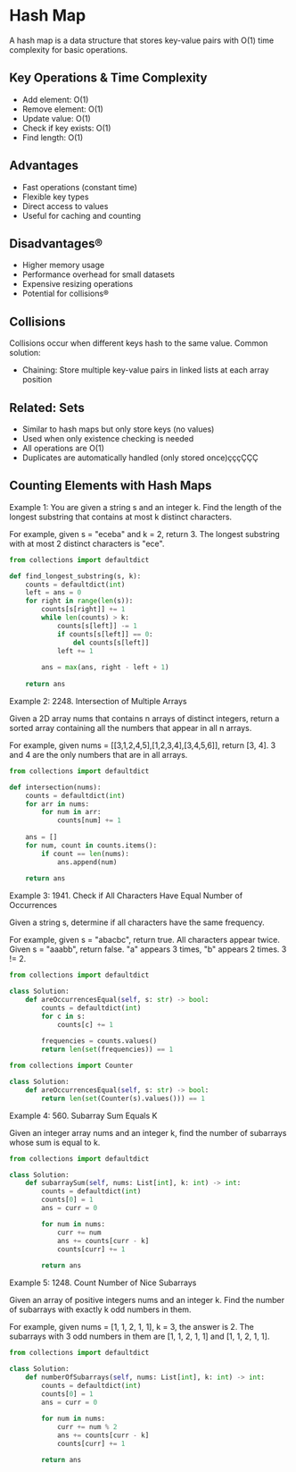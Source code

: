 # Hash Map

A hash map is a data structure that stores key-value pairs with O(1) time complexity for basic operations.

## Key Operations & Time Complexity

- Add element: O(1)
- Remove element: O(1)
- Update value: O(1)
- Check if key exists: O(1)
- Find length: O(1)

## Advantages

- Fast operations (constant time)
- Flexible key types
- Direct access to values
- Useful for caching and counting

## Disadvantages®

- Higher memory usage
- Performance overhead for small datasets
- Expensive resizing operations
- Potential for collisions®

## Collisions

Collisions occur when different keys hash to the same value. Common solution:

- Chaining: Store multiple key-value pairs in linked lists at each array position

## Related: Sets

- Similar to hash maps but only store keys (no values)
- Used when only existence checking is needed
- All operations are O(1)
- Duplicates are automatically handled (only stored once)çççÇÇÇ 

## Counting Elements with Hash Maps

Example 1: You are given a string s and an integer k. Find the length of the longest substring that contains at most k distinct characters.

For example, given s = "eceba" and k = 2, return 3. The longest substring with at most 2 distinct characters is "ece".

```python
from collections import defaultdict

def find_longest_substring(s, k):
    counts = defaultdict(int)
    left = ans = 0
    for right in range(len(s)):
        counts[s[right]] += 1
        while len(counts) > k:
            counts[s[left]] -= 1
            if counts[s[left]] == 0:
                del counts[s[left]]
            left += 1
        
        ans = max(ans, right - left + 1)
    
    return ans
```

Example 2: 2248. Intersection of Multiple Arrays

Given a 2D array nums that contains n arrays of distinct integers, return a sorted array containing all the numbers that appear in all n arrays.

For example, given nums = [[3,1,2,4,5],[1,2,3,4],[3,4,5,6]], return [3, 4]. 3 and 4 are the only numbers that are in all arrays.

```python
from collections import defaultdict

def intersection(nums):
    counts = defaultdict(int)
    for arr in nums:
        for num in arr:
            counts[num] += 1
    
    ans = []
    for num, count in counts.items():
        if count == len(nums):
            ans.append(num)
    
    return ans
```

Example 3: 1941. Check if All Characters Have Equal Number of Occurrences

Given a string s, determine if all characters have the same frequency.

For example, given s = "abacbc", return true. All characters appear twice. Given s = "aaabb", return false. "a" appears 3 times, "b" appears 2 times. 3 != 2.

```python
from collections import defaultdict

class Solution:
    def areOccurrencesEqual(self, s: str) -> bool:
        counts = defaultdict(int)
        for c in s:
            counts[c] += 1
        
        frequencies = counts.values()
        return len(set(frequencies)) == 1
```
```python
from collections import Counter

class Solution:
    def areOccurrencesEqual(self, s: str) -> bool:
        return len(set(Counter(s).values())) == 1
```

Example 4: 560. Subarray Sum Equals K

Given an integer array nums and an integer k, find the number of subarrays whose sum is equal to k.

```python
from collections import defaultdict

class Solution:
    def subarraySum(self, nums: List[int], k: int) -> int:
        counts = defaultdict(int)
        counts[0] = 1
        ans = curr = 0

        for num in nums:
            curr += num
            ans += counts[curr - k]
            counts[curr] += 1
    
        return ans
```

Example 5: 1248. Count Number of Nice Subarrays

Given an array of positive integers nums and an integer k. Find the number of subarrays with exactly k odd numbers in them.

For example, given nums = [1, 1, 2, 1, 1], k = 3, the answer is 2. The subarrays with 3 odd numbers in them are [1, 1, 2, 1, 1] and [1, 1, 2, 1, 1].

```python
from collections import defaultdict

class Solution:
    def numberOfSubarrays(self, nums: List[int], k: int) -> int:
        counts = defaultdict(int)
        counts[0] = 1
        ans = curr = 0
        
        for num in nums:
            curr += num % 2
            ans += counts[curr - k]
            counts[curr] += 1

        return ans
```
